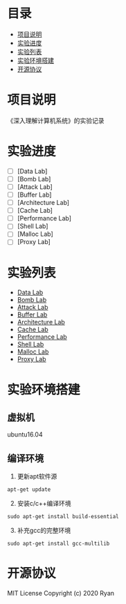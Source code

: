 
# 目录

- [项目说明](#项目说明)
- [实验进度](#实验进度)
- [实验列表](#实验列表)
- [实验环境搭建](#实验环境搭建)
- [开源协议](#开源协议)

# 项目说明
《深入理解计算机系统》的实验记录


# 实验进度

- [ ] [Data Lab]
- [ ] [Bomb Lab]
- [ ] [Attack Lab]
- [ ] [Buffer Lab]
- [ ] [Architecture Lab]
- [ ] [Cache Lab]
- [ ] [Performance Lab]
- [ ] [Shell Lab]
- [ ] [Malloc Lab]
- [ ] [Proxy Lab]

# 实验列表

- [Data Lab]()
- [Bomb Lab]()
- [Attack Lab]()
- [Buffer Lab]()
- [Architecture Lab]()
- [Cache Lab]()
- [Performance Lab]()
- [Shell Lab]()
- [Malloc Lab]()
- [Proxy Lab]()

# 实验环境搭建

## 虚拟机

ubuntu16.04


## 编译环境

1. 更新apt软件源
```
apt-get update
```

2. 安装c/c++编译环境
```
sudo apt-get install build-essential
```

3. 补充gcc的完整环境
```
sudo apt-get install gcc-multilib
```


# 开源协议

MIT License Copyright (c) 2020 Ryan